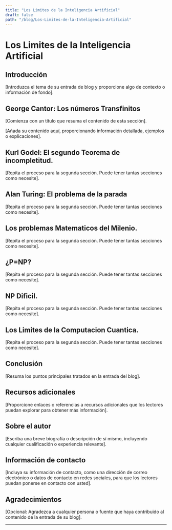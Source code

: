 ```yaml
---
title: "Los Limites de la Inteligencia Artificial"
draft: false
path: "/blog/Los-Limites-de-la-Inteligencia-Artificial"
---
```


# Los Limites de la Inteligencia Artificial

## Introducción

[Introduzca el tema de su entrada de blog y proporcione algo de contexto o información de fondo].

## George Cantor: Los números Transfinitos

[Comienza con un título que resuma el contenido de esta sección].

[Añada su contenido aquí, proporcionando información detallada, ejemplos o explicaciones].

## Kurl Godel: El segundo Teorema de incompletitud.
[Repita el proceso para la segunda sección. Puede tener tantas secciones como necesite].

## Alan Turing: El problema de la parada 
[Repita el proceso para la segunda sección. Puede tener tantas secciones como necesite].

## Los problemas Matematicos del Milenio.
[Repita el proceso para la segunda sección. Puede tener tantas secciones como necesite].

## ¿P=NP?
[Repita el proceso para la segunda sección. Puede tener tantas secciones como necesite].

## NP Dificil.
[Repita el proceso para la segunda sección. Puede tener tantas secciones como necesite].

## Los Limites de la Computacion Cuantica.
[Repita el proceso para la segunda sección. Puede tener tantas secciones como necesite].

## Conclusión

[Resuma los puntos principales tratados en la entrada del blog].

## Recursos adicionales

[Proporcione enlaces o referencias a recursos adicionales que los lectores puedan explorar para obtener más información].

## Sobre el autor

[Escriba una breve biografía o descripción de sí mismo, incluyendo cualquier cualificación o experiencia relevante].

## Información de contacto

[Incluya su información de contacto, como una dirección de correo electrónico o datos de contacto en redes sociales, para que los lectores puedan ponerse en contacto con usted].

## Agradecimientos

[Opcional: Agradezca a cualquier persona o fuente que haya contribuido al contenido de la entrada de su blog].

---






